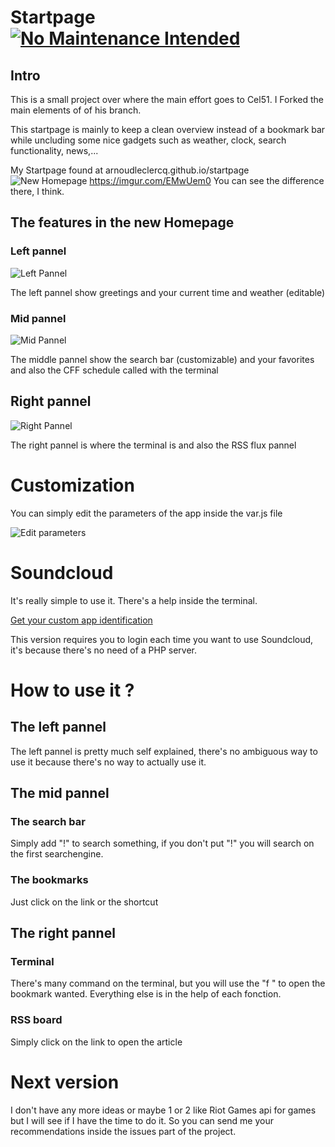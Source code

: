 # Startpage [![No Maintenance Intended](http://unmaintained.tech/badge.svg)](http://unmaintained.tech/)

## Intro

This is a small project over where the main effort goes to Cel51.
I Forked the main elements of of his branch.
 
This startpage is mainly to keep a clean overview instead of a bookmark bar while uncluding some nice gadgets such as weather, clock, search functionality, news,...

My Startpage found at arnoudleclercq.github.io/startpage
![New Homepage](http://i.imgur.com/EMwUem0 "My new homepage")
https://imgur.com/EMwUem0
You can see the difference there, I think.

## The features in the new Homepage

### Left pannel

![Left Pannel](http://i.imgur.com/6o01LXB.png "Left pannel")

The left pannel show greetings and your current time and weather (editable)

### Mid pannel

![Mid Pannel](http://i.imgur.com/A5ieCPV.png "Mid pannel")

The middle pannel show the search bar (customizable) and your favorites and also the CFF schedule called with the terminal

## Right pannel

![Right Pannel](http://i.imgur.com/wrOn2kA.png "Right pannel")

The right pannel is where the terminal is and also the RSS flux pannel

# Customization

You can simply edit the parameters of the app inside the var.js file

![Edit parameters](http://i.imgur.com/aO40n05.png "Your config goes here")

# Soundcloud 

It's really simple to use it. There's a help inside the terminal.

[Get your custom app identification](http://soundcloud.com/you/apps/)

This version requires you to login each time you want to use Soundcloud, it's because there's no need of a PHP server.

# How to use it ?

## The left pannel

The left pannel is pretty much self explained, there's no ambiguous way to use it because there's no way to actually use it.

## The mid pannel

### The search bar

Simply add "!<the letter>" to search something, if you don't put "!" you will search on the first searchengine.

### The bookmarks 

Just click on the link or the shortcut

## The right pannel

### Terminal

There's many command on the terminal, but you will use the "f <shortcut>" to open the bookmark wanted. Everything else is in the help of each fonction.

### RSS board

Simply click on the link to open the article

# Next version
I don't have any more ideas or maybe 1 or 2 like Riot Games api for games but I will see if I have the time to do it. So you can send me your recommendations inside the issues part of the project.
